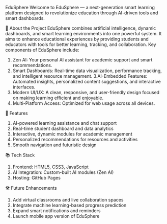 EduSphere
Welcome to EduSphere — a next-generation smart learning platform designed to revolutionize education through AI-driven tools and smart dashboards.

🧠 About the Project
EduSphere combines artificial intelligence, dynamic dashboards, and smart learning environments into one powerful system. It aims to enhance educational experiences by providing students and educators with tools for better learning, tracking, and collaboration.
Key components of EduSphere include:

1. Zen AI: Your personal AI assistant for academic support and smart recommendations.
2. Smart Dashboards: Real-time data visualization, performance tracking, and intelligent resource management.
3.AI-Embedded Features: Automated insights, personalized content suggestions, and interactive interfaces.
4. Modern UI/UX: A clean, responsive, and user-friendly design focused on making learning efficient and enjoyable.
5. Multi-Platform Access: Optimized for web usage across all devices.

🚀 Features
1. AI-powered learning assistance and chat support
2. Real-time student dashboard and data analytics
3. Interactive, dynamic modules for academic management
4. Personalized recommendations for resources and activities
5. Smooth navigation and futuristic design

📚 Tech Stack
1. Frontend: HTML5, CSS3, JavaScript
2. AI Integration: Custom-built AI modules (Zen AI)
3. Hosting: GitHub Pages
   
🛠️ Future Enhancements
1. Add virtual classrooms and live collaboration spaces
2. Integrate machine learning-based progress prediction
3. Expand smart notifications and reminders
4. Launch mobile app version of EduSphere
